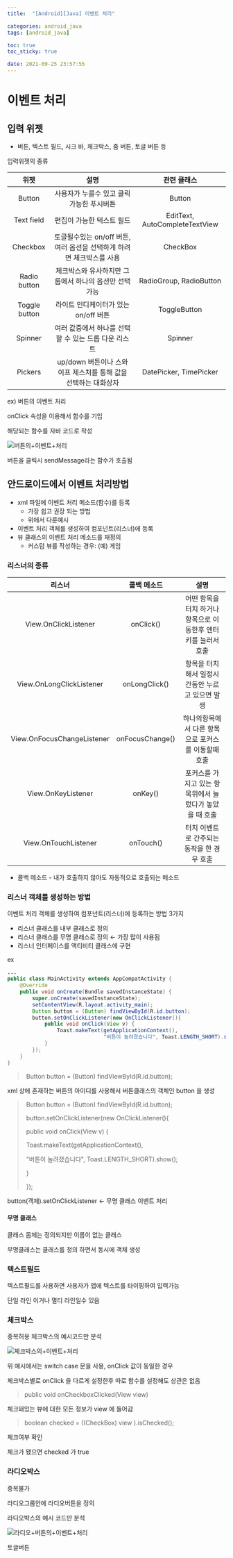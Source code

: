 ```yaml
---
title:  "[Android][Java] 이벤트 처리"

categories: android_java
tags: [android_java]

toc: true
toc_sticky: true

date: 2021-09-25 23:57:55
---
```


# 이벤트 처리

## 입력 위젯

- 버튼, 텍스트 필드, 시크 바, 체크박스, 줌 버튼, 토글 버튼 등

입력위젯의 종류

|     위젯      |                             설명                             |          관련 클래스           |
| :-----------: | :----------------------------------------------------------: | :----------------------------: |
|    Button     |           사용자가 누를수 있고 클릭가능한 푸시버튼           |             Button             |
|  Text field   |                  편집이 가능한 텍스트 필드                   | EditText, AutoCompleteTextView |
|   Checkbox    | 토글될수있는 on/off 버튼, 여러 옵션을 선택하게 하려면 체크박스를 사용 |            CheckBox            |
| Radio button  |    체크박스와 유사하지만 그룹에서 하나의 옵션만 선택 가능    |    RadioGroup, RadioButton     |
| Toggle button |             라이트 인디케이터가 있는 on/off 버튼             |          ToggleButton          |
|    Spinner    |    여러 값중에서 하나를 선택 할 수 있는 드롭 다운 리스트     |            Spinner             |
|    Pickers    | up/down 버튼이나 스와이프 제스처를 통해 값을 선택하는 대화상자 |     DatePicker, TimePicker     |

ex) 버튼의 이벤트 처리

onClick 속성을 이용해서 함수를 기입

해당되는 함수를 자바 코드로 작성

![버튼의+이벤트+처리](https://user-images.githubusercontent.com/69203345/134772440-c4a7a7d9-2344-4320-89fc-ad9934908ea8.jpg)

버튼을 클릭시 sendMessage라는 함수가 호출됨

## 안드로이드에서 이벤트 처리방법

- xml 파일에 이벤트 처리 메소드(함수)를 등록
  - 가장 쉽고 권장 되는 방법
  - 위에서 다룬예시
- 이벤트 처리 객체를 생성하여 컴포넌트(리스너)에 등록
- 뷰 클래스의 이벤트 처리 메소드를 재정의
  - 커스텀 뷰를 작성하는 경우: (예) 게임

### 리스너의 종류

|           리스너           |   콜백 메소드   |                             설명                             |
| :------------------------: | :-------------: | :----------------------------------------------------------: |
|    View.OnClickListener    |    onClick()    | 어떤 항목을 터치 하거나 항목으로 이동한후 엔터키를 눌러서 호출 |
|  View.OnLongClickListener  |  onLongClick()  |       항목을 터치해서 일정시간동안 누르고 있으면 발생        |
| View.OnFocusChangeListener | onFocusChange() |     하나의항목에서 다른 항목으로 포커스를 이동할때 호출      |
|     View.OnKeyListener     |     onKey()     |   포커스를 가지고 있는 항목위에서 눌렀다가 놓았을 때 호출    |
|    View.OnTouchListener    |    onTouch()    |          터치 이벤트로 간주되는 동작을 한 경우 호출          |

- 콜백 메소드 - 내가 호출하지 않아도 자동적으로 호출되는 메소드

### 리스너 객체를 생성하는 방법

이벤트 처리 객체를 생성하여 컴포넌트(리스너)에 등록하는 방법 3가지

- 리스너 클래스를 내부 클래스로 정의
- 리스너 클래스를 무명 클래스로 정의 ← 가장 많이 사용됨
- 리스너 인터페이스를 액티비티 클래스에 구현

ex

```java
...
public class MainActivity extends AppCompatActivity {
    @Override
    public void onCreate(Bundle savedInstanceState) {
        super.onCreate(savedInstanceState);
        setContentView(R.layout.activity_main);
        Button button = (Button) findViewById(R.id.button);
        button.setOnClickListener(new OnClickListener(){
            public void onClick(View v) {
                Toast.makeText(getApplicationContext(),
                               "버튼이 눌려졌습니다", Toast.LENGTH_SHORT).show();
            }
        });
    }
}
```

> ​       Button button = (Button) findViewById(R.id.button);

xml 상에 존재하는 버튼의 아이디를 사용해서 버튼클래스의 객체인 button 을 생성

> ​        Button button = (Button) findViewById(R.id.button);
>
> ​        button.setOnClickListener(new OnClickListener(){
>
> ​            public void onClick(View v) {
>
> ​                Toast.makeText(getApplicationContext(),
>
> ​                               "버튼이 눌려졌습니다", Toast.LENGTH_SHORT).show();
>
> ​            }
>
> ​        });

button(객체).setOnClickListener ← 무명 클래스 이벤트 처리

#### 무명 클래스

클래스 몸체는 정의되지만 이름이 없는 클래스

무명클래스는 클래스를 정의 하면서 동시에 객체 생성

### 텍스트필드

텍스트필드를 사용하면 사용자가 앱에 텍스트를 타이핑하여 입력가능

단일 라인 이거나 멀티 라인일수 있음

### 체크박스

중복허용
체크박스의 예시코드만 분석

![체크박스의+이벤트+처리](https://user-images.githubusercontent.com/69203345/134775293-088d6cb0-af13-4d81-a08d-63be2b18270c.jpg)

위 예시에서는 switch case 문을 사용, onClick 값이 동일한 경우

체크박스별로 onClick 을 다르게 설정한후 따로 함수를 설정해도 상관은 없음

>  public void onCheckboxClicked(View view)

체크돼있는 뷰에 대한 모든 정보가 view 에 들어감

> boolean checked  = ((CheckBox) view ).isChecked();

체크여부 확인

체크가 됐으면 checked 가 true

### 라디오박스

중복불가

라디오그룹안에 라디오버튼을 정의



라디오박스의 예시 코드만 분석

![라디오+버튼의+이벤트+처리](https://user-images.githubusercontent.com/69203345/134775476-28a589db-7b09-4953-bd83-41eea5251746.jpg)

토글버튼